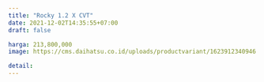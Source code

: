 ```yaml
---
title: "Rocky 1.2 X CVT"
date: 2021-12-02T14:35:55+07:00
draft: false

harga: 213,800,000
image: https://cms.daihatsu.co.id/uploads/productvariant/1623912340946.png

detail: 
---
```



